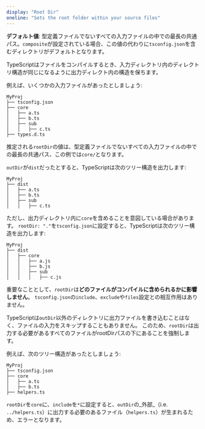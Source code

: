```yaml
---
display: "Root Dir"
oneline: "Sets the root folder within your source files"
---
```


**デフォルト値**: 型定義ファイルでないすべての入力ファイルの中での最長の共通パス。`composite`が設定されている場合、この値の代わりに`tsconfig.json`を含むディレクトリがデフォルトとなります。

TypeScriptはファイルをコンパイルするとき、入力ディレクトリ内のディレクトリ構造が同じになるように出力ディレクト内の構造を保ちます。

例えば、いくつかの入力ファイルがあったとしましょう:

```
MyProj
├── tsconfig.json
├── core
│   ├── a.ts
│   ├── b.ts
│   ├── sub
│   │   ├── c.ts
├── types.d.ts
```

推定される`rootDir`の値は、型定義ファイルでないすべての入力ファイルの中での最長の共通パス、この例では`core/`となります。

`outDir`が`dist`だったとすると、TypeScriptは次のツリー構造を出力します:

```
MyProj
├── dist
│   ├── a.ts
│   ├── b.ts
│   ├── sub
│   │   ├── c.ts
```

ただし、出力ディレクトリ内に`core`を含めることを意図している場合があります。
`rootDir: "."`を`tsconfig.json`に設定すると、TypeScriptは次のツリー構造を出力します:

```
MyProj
├── dist
│   ├── core
│   │   ├── a.js
│   │   ├── b.js
│   │   ├── sub
│   │   │   ├── c.js
```

重要なこととして、`rootDir`は**どのファイルがコンパイルに含められるかに影響しません**。
`tsconfig.json`の`include`、`exclude`や`files`設定との相互作用はありません。

TypeScriptは`outDir`以外のディレクトリに出力ファイルを書き込むことはなく、ファイルの入力をスキップすることもありません。
このため、`rootDir`は出力する必要があるすべてのファイルがrootDirパスの下にあることを強制します。

例えば、次のツリー構造があったとしましょう:

```
MyProj
├── tsconfig.json
├── core
│   ├── a.ts
│   ├── b.ts
├── helpers.ts
```

`rootDir`を`core`に、`include`を`*`に設定すると、`outDir`の_外部_（i.e. `../helpers.ts`）に出力する必要のあるファイル（`helpers.ts`）が生まれるため、エラーとなります。
